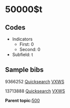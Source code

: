 # 50000$t

## Codes

-   Indicators
    -   First: 0
    -   Second: 0
-   Subfield: t

## Sample bibs

9366252 [Quicksearch](https://search.library.yale.edu/catalog/9366252) [VXWS](http://prodorbis.library.yale.edu:7014/vxws/GetHoldingsService?bibId=9366252)

13713888 [Quicksearch](https://search.library.yale.edu/catalog/13713888) [VXWS](http://prodorbis.library.yale.edu:7014/vxws/GetHoldingsService?bibId=13713888)

**Parent topic:**[500](../../tags/500/500.md)

